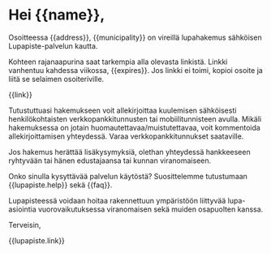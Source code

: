 # Hei {{name}},

Osoitteessa {{address}}, {{municipality}} on vireill&auml; lupahakemus s&auml;hk&ouml;isen Lupapiste-palvelun kautta.

Kohteen rajanaapurina saat tarkempia alla olevasta linkist&auml;. Linkki vanhentuu kahdessa viikossa, {{expires}}. Jos linkki ei toimi, kopioi osoite ja liit&auml; se selaimen osoiteriville.

{{link}}

Tutustuttuasi hakemukseen voit allekirjoittaa kuulemisen s&auml;hk&ouml;isesti henkil&ouml;kohtaisten verkkopankkitunnusten tai mobiilitunnisteen avulla. Mik&auml;li hakemuksessa on jotain huomautettavaa/muistutettavaa, voit kommentoida allekirjoittamisen yhteydess&auml;. Varaa verkkopankkitunnukset saataville.

Jos hakemus her&auml;tt&auml;&auml; lis&auml;kysymyksi&auml;, olethan yhteydess&auml; hankkeeseen ryhtyv&auml;&auml;n tai hänen edustajaansa tai kunnan viranomaiseen.

Onko sinulla kysytt&auml;v&auml;&auml; palvelun k&auml;yt&ouml;st&auml;? Suosittelemme tutustumaan {{lupapiste.help}} sek&auml; {{faq}}.

Lupapisteess&auml; voidaan hoitaa rakennettuun ymp&auml;rist&ouml;&ouml;n liittyv&auml;&auml; lupa-asiointia vuorovaikutuksessa viranomaisen sek&auml; muiden osapuolten kanssa.

Terveisin,

{{lupapiste.link}}
